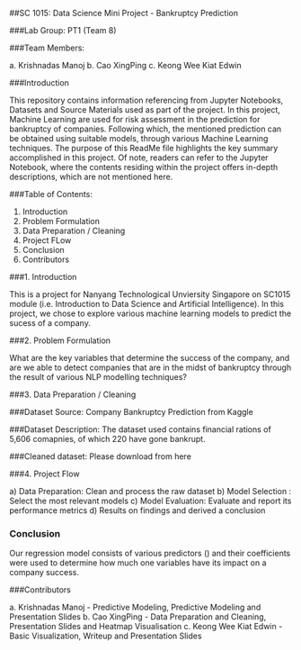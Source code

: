 ##SC 1015: Data Science Mini Project - Bankruptcy Prediction

###Lab Group: PT1 (Team 8)

###Team Members: 

a.  Krishnadas Manoj
b.  Cao XingPing
c.  Keong Wee Kiat Edwin

###Introduction

This repository contains information referencing from Jupyter Notebooks, Datasets and Source Materials used as part of the project. In this project, Machine Learning are used for risk assessment in the prediction for bankruptcy of companies. Following which, the mentioned prediction can be obtained using suitable models, through various Machine Learning techniques. The purpose of this ReadMe file highlights the key summary accomplished in this project. Of note, readers can refer to the Jupyter Notebook, where the contents residing within the project offers in-depth descriptions, which are not mentioned here.

###Table of Contents:

1.  Introduction
2.  Problem Formulation
3.  Data Preparation / Cleaning
4.  Project FLow
5.  Conclusion
6.  Contributors

###1.  Introduction

This is a project for Nanyang Technological Unviersity Singapore on SC1015 module (i.e. Introduction to Data Science and Artificial Intelligence). In this project, we chose to explore various machine learning models to predict the sucess of a company. 

###2.  Problem Formulation

What are the key variables that determine the success of the company, and are we able to detect companies that are in the midst of bankruptcy through the result of various NLP modelling techniques?

###3.  Data Preparation / Cleaning

###Dataset Source: Company Bankruptcy Prediction from Kaggle

###Dataset Description: The dataset used contains financial rations of 5,606 comapnies, of which 220 have gone bankrupt.

###Cleaned dataset: Please download from here

###4.  Project Flow

a)  Data Preparation: Clean and process the raw dataset
b)  Model Selection : Select the most relevant models
c)  Model Evaluation: Evaluate and report its performance metrics
d)  Results on findings and derived a conclusion

### Conclusion

Our regression model consists of various predictors () and their coefficients were used to determine how much one variables have its impact on a company success.

###Contributors

a.  Krishnadas Manoj - Predictive Modeling, Predictive Modeling and Presentation Slides
b.  Cao XingPing - Data Preparation and Cleaning, Presentation Slides and Heatmap Visualisation
c.  Keong Wee Kiat Edwin - Basic Visualization, Writeup and Presentation Slides
